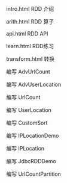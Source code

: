 intro.html RDD 介绍

arith.html RDD 算子

api.html RDD API

learn.html RDD练习

transform.html 转换

编写 AdvUrlCount

编写 AdvUserLocation

编写 UrlCount

编写 UserLocation

编写 CustomSort

编写 IPLocationDemo

编写 IPLocation

编写 JdbcRDDDemo

编写 UrlCountPartition

